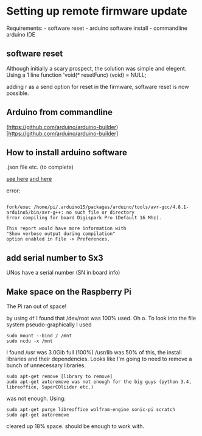 # Setting up remote firmware update

Requirements:
	- software reset
	- arduino software install
	- commandline arduino IDE



## software reset
Although initially a scary prospect, the solution was simple and elegent.
Using a 1 line function 'void(* resetFunc) (void) = NULL;

adding r as a send option for reset in the firmware, software reset is now possible.

## Arduino from commandline
(https://github.com/arduino/arduino-builder)[https://github.com/arduino/arduino-builder]

## How to install arduino software
.json file etc. (to complete)

[see here](http://razzpisampler.oreilly.com/ch10.html)
[and here](https://digistump.com/wiki/digispark/tutorials/linuxtroubleshooting)

error:
```Arduino: 1.8.1 (Linux), Board: "Digispark Pro (Default 16 Mhz)"

fork/exec /home/pi/.arduino15/packages/arduino/tools/avr-gcc/4.8.1-arduino5/bin/avr-g++: no such file or directory
Error compiling for board Digispark Pro (Default 16 Mhz).

This report would have more information with
"Show verbose output during compilation"
option enabled in File -> Preferences.
```

## add serial number to Sx3
UNos have a serial number (SN in board info)

## Make space on the Raspberry Pi
The Pi ran out of space!

by using `df` I found that /dev/root was 100% used. Oh o.
To look into the file system pseudo-graphically I used
```
sudo mount --bind / /mnt
sudo ncdu -x /mnt
```
I found /usr was 3.0Gib full (100%)
/usr/lib was 50% of this, the install libraries and their dependencies.
Looks like I'm going to need to remove a bunch of unnecessary libraries.
```
sudo apt-get remove [library to remove]
audo apt-get autoremove was not enough for the big guys (python 3.4, libreoffice, SuperCOliider etc.)
```
was not enough.
Using:
```
sudo apt-get purge libreoffice wolfram-engine sonic-pi scratch
sudo apt-get autoremove
```
cleared up 18% space.
should be enough to work with.
